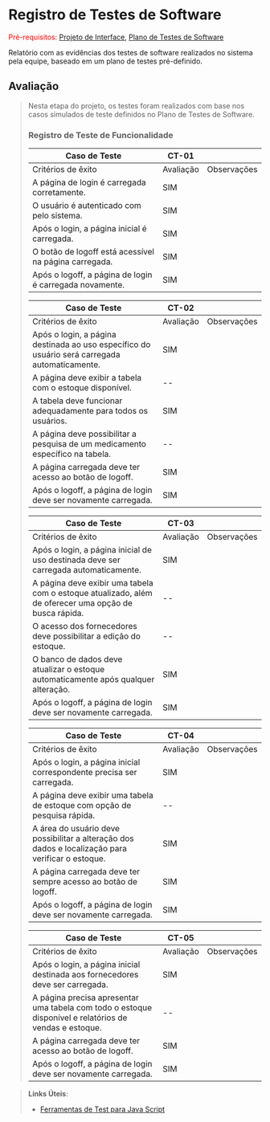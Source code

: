 # Registro de Testes de Software

<span style="color:red">Pré-requisitos: <a href="3-Projeto de Interface.md"> Projeto de Interface</a></span>, <a href="8-Plano de Testes de Software.md"> Plano de Testes de Software</a>

Relatório com as evidências dos testes de software realizados no sistema pela equipe, baseado em um plano de testes pré-definido.

## Avaliação
> 
> Nesta etapa do projeto, os testes foram realizados com base nos casos simulados de teste definidos no Plano de Testes de Software.
> 
> ### Registro de Teste de Funcionalidade
> 
> 
> |Caso de Teste|CT-01||
> |-------------|-----|----|
> |Critérios de êxito|Avaliação|Observações|
> |A página de login é carregada corretamente.|SIM||
> |O usuário é autenticado com  pelo sistema.|SIM||
> |Após o login, a página inicial é carregada.|SIM||
> |O botão de logoff está acessível na página carregada.|SIM||
> |Após o logoff, a página de login é carregada novamente.|SIM||
> 
> |Caso de Teste|CT-02||
> |-------------|-----|----|
> |Critérios de êxito|Avaliação|Observações|
> |Após o login, a página destinada ao uso específico do usuário será carregada automaticamente.|SIM||
> |A página deve exibir a tabela com o estoque disponível.|--||
> |A tabela deve funcionar adequadamente para todos os usuários.|SIM||
> |A página deve possibilitar a pesquisa de um medicamento específico na tabela.|--||
> |A página carregada deve ter acesso ao botão de logoff.|SIM||
> |Após o logoff, a página de login deve ser novamente carregada.|SIM||
> 
> |Caso de Teste|CT-03||
> |-------------|-----|----|
> |Critérios de êxito|Avaliação|Observações|
> |Após o login, a página inicial de uso destinada deve ser carregada automaticamente.|SIM||
> |A página deve exibir uma tabela com o estoque atualizado, além de oferecer uma opção de busca rápida.|--||
> |O acesso dos fornecedores deve possibilitar a edição do estoque.|--||
> |O banco de dados deve atualizar o estoque automaticamente após qualquer alteração.|SIM||
> |Após o logoff, a página de login deve ser novamente carregada.|SIM|| 
> 
> |Caso de Teste|CT-04||
> |-------------|-----|----|
> |Critérios de êxito|Avaliação|Observações|
> |Após o login, a página inicial correspondente precisa ser carregada.|SIM||
> |A página deve exibir uma tabela de estoque com opção de pesquisa rápida.|--||
> |A área do usuário deve possibilitar a alteração dos dados e localização para verificar o estoque.|SIM||
> |A página carregada deve ter sempre acesso ao botão de logoff.|SIM|| 
> |Após o logoff, a página de login deve ser novamente carregada.|SIM||
> 
> |Caso de Teste|CT-05||
> |-------------|-----|----|
> |Critérios de êxito|Avaliação|Observações|
> |Após o login, a página inicial destinada aos fornecedores deve ser carregada.|SIM||
> |A página precisa apresentar uma tabela com todo o estoque disponível e relatórios de vendas e estoque.|--||
> |A página carregada deve ter acesso ao botão de logoff.|SIM||
> |Após o logoff, a página de login deve ser novamente carregada.|SIM||
> 

> **Links Úteis**:
> - [Ferramentas de Test para Java Script](https://geekflare.com/javascript-unit-testing/)
